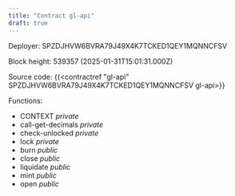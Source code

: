 ```yaml
---
title: "Contract gl-api"
draft: true
---
```

Deployer: SPZDJHVW6BVRA79J49X4K7TCKED1QEY1MQNNCFSV


 



Block height: 539357 (2025-01-31T15:01:31.000Z)

Source code: {{<contractref "gl-api" SPZDJHVW6BVRA79J49X4K7TCKED1QEY1MQNNCFSV gl-api>}}

Functions:

* CONTEXT _private_
* call-get-decimals _private_
* check-unlocked _private_
* lock _private_
* burn _public_
* close _public_
* liquidate _public_
* mint _public_
* open _public_
